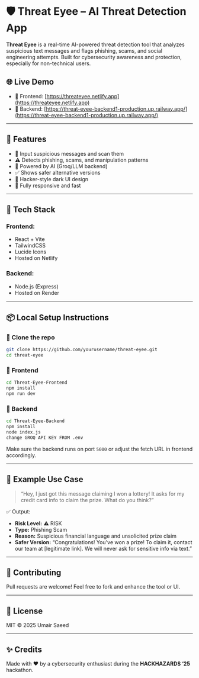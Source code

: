 
# 🛡️ Threat Eyee – AI Threat Detection App

**Threat Eyee** is a real-time AI-powered threat detection tool that analyzes suspicious text messages and flags phishing, scams, and social engineering attempts. Built for cybersecurity awareness and protection, especially for non-technical users.

## 🌐 Live Demo

- 🔗 Frontend: [https://threateyee.netlify.app](https://threateyee.netlify.app)
- 🔗 Backend: [https://threat-eyee-backend1-production.up.railway.app/](https://threat-eyee-backend1-production.up.railway.app/)

---

## 🚀 Features

- 💬 Input suspicious messages and scan them
- ⚠️ Detects phishing, scams, and manipulation patterns
- 🧠 Powered by AI (Groq/LLM backend)
- ✅ Shows safer alternative versions
- 🌙 Hacker-style dark UI design
- 📱 Fully responsive and fast

---

## 🧰 Tech Stack

### Frontend:
- React + Vite
- TailwindCSS
- Lucide Icons
- Hosted on Netlify

### Backend:
- Node.js (Express)
- Hosted on Render

---

## 📦 Local Setup Instructions

### 🔧 Clone the repo

```bash
git clone https://github.com/yourusername/threat-eyee.git
cd threat-eyee
```

### 🔹 Frontend

```bash
cd Threat-Eyee-Frontend
npm install
npm run dev
```

### 🔸 Backend

```bash
cd Threat-Eyee-Backend
npm install
node index.js
change GROQ API KEY FROM .env
```

Make sure the backend runs on port `5000` or adjust the fetch URL in frontend accordingly.

---

## 🧪 Example Use Case

> “Hey, I just got this message claiming I won a lottery! It asks for my credit card info to claim the prize. What do you think?”

✅ Output:
- **Risk Level:** ⚠️ RISK
- **Type:** Phishing Scam
- **Reason:** Suspicious financial language and unsolicited prize claim
- **Safer Version:** “Congratulations! You've won a prize! To claim it, contact our team at [legitimate link]. We will never ask for sensitive info via text.”

---

## 🤝 Contributing

Pull requests are welcome! Feel free to fork and enhance the tool or UI.

---

## 📄 License

MIT © 2025 Umair Saeed

---

## ✨ Credits

Made with ❤️ by a cybersecurity enthusiast during the **HACKHAZARDS ‘25** hackathon.
